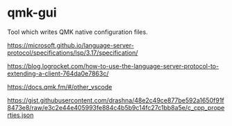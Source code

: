 # qmk-gui
Tool which writes QMK native configuration files.

https://microsoft.github.io/language-server-protocol/specifications/lsp/3.17/specification/

https://blog.logrocket.com/how-to-use-the-language-server-protocol-to-extending-a-client-764da0e7863c/

https://docs.qmk.fm/#/other_vscode

https://gist.githubusercontent.com/drashna/48e2c49ce877be592a1650f91f8473e8/raw/e3c2e44e405993fe884c4b5b9c14fc27c1bb8a5e/c_cpp_properties.json